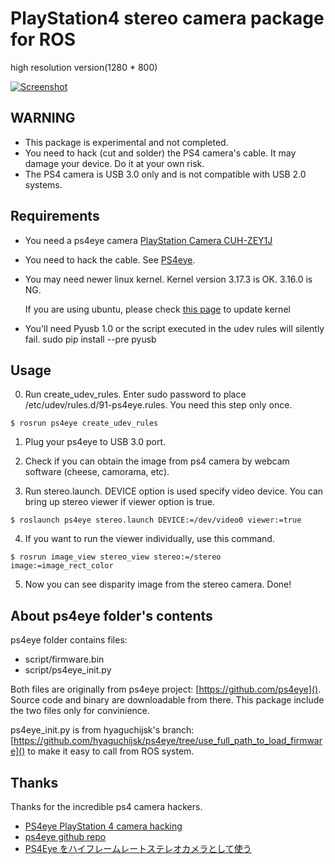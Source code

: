 # PlayStation4 stereo camera package for ROS
high resolution version(1280 * 800)

[![Screenshot](http://img.youtube.com/vi/yUa3Rya6fhk/hqdefault.jpg)](https://www.youtube.com/watch?v=yUa3Rya6fhk)

## WARNING

* This package is experimental and not completed.
* You need to hack (cut and solder) the PS4 camera's cable. It may damage your device. Do it at your own risk.
* The PS4 camera is USB 3.0 only and is not compatible with USB 2.0 systems.

## Requirements

* You need a ps4eye camera [PlayStation Camera CUH-ZEY1J](http://www.jp.playstation.com/ps4/peripheral/cuhzey1j.html)

* You need to hack the cable. See [PS4eye](http://ps4eye.tumblr.com/post/79572946666/more-photos-of-cable-wiring-to-clarify-how-the).

* You may need newer linux kernel. Kernel version 3.17.3 is OK. 3.16.0 is NG.

  If you are using ubuntu, please check [this page](http://kernel.ubuntu.com/~kernel-ppa/mainline/v3.17.3-vivid/) to update kernel
* You'll need Pyusb 1.0 or the script executed in the udev rules will silently fail.
    sudo pip install --pre pyusb

## Usage

0. Run create_udev_rules. Enter sudo password to place /etc/udev/rules.d/91-ps4eye.rules. You need this step only once.
```
$ rosrun ps4eye create_udev_rules
```

1. Plug your ps4eye to USB 3.0 port.

2. Check if you can obtain the  image from ps4 camera by webcam software (cheese, camorama, etc).

3. Run stereo.launch. DEVICE option is used specify video device. You can bring up stereo viewer if viewer option is true.
```
$ roslaunch ps4eye stereo.launch DEVICE:=/dev/video0 viewer:=true
```
4. If you want to run the viewer individually, use this command.
```
$ rosrun image_view stereo_view stereo:=/stereo image:=image_rect_color
```
5. Now you can see disparity image from the stereo camera. Done!

## About ps4eye folder's contents

ps4eye folder contains files:
* script/firmware.bin
* script/ps4eye_init.py

Both files are originally from ps4eye project: [https://github.com/ps4eye](). Source code and binary are downloadable from there. This package include the two files only for convinience.

ps4eye_init.py is from hyaguchijsk's branch: [https://github.com/hyaguchijsk/ps4eye/tree/use_full_path_to_load_firmware]() to make it easy to call from ROS system.

## Thanks

Thanks for the incredible ps4 camera hackers.

* [PS4eye PlayStation 4 camera hacking](http://ps4eye.tumblr.com/)
* [ps4eye github repo](https://github.com/ps4eye/ps4eye)
* [PS4Eye をハイフレームレートステレオカメラとして使う](http://goo.gl/2AcdMQ)
